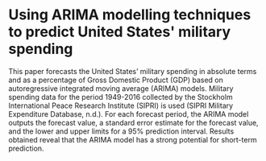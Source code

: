 # Using ARIMA modelling techniques to predict United States' military spending


This paper forecasts the United States’ military spending in absolute terms and as a percentage of Gross Domestic Product (GDP) based on autoregressive integrated moving average (ARIMA) models. Military spending data for the period 1949-2016 collected by the Stockholm International Peace Research Institute (SIPRI) is used (SIPRI Military Expenditure Database, n.d.). For each forecast period, the ARIMA model outputs the forecast value, a standard error estimate for the forecast value, and the lower and upper limits for a 95% prediction interval. Results obtained reveal that the ARIMA model has a strong potential for short-term prediction. 
